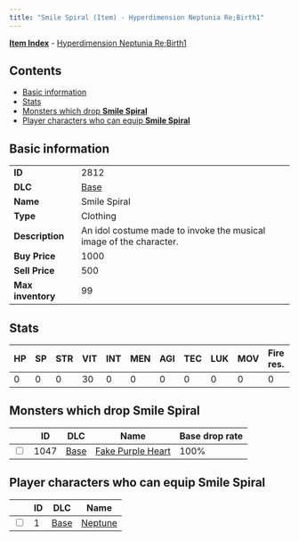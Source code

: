```yaml
---
title: "Smile Spiral (Item) - Hyperdimension Neptunia Re;Birth1"
---
```


[**Item Index**](/neptunia/rb1/item/index.html) - [Hyperdimension Neptunia Re;Birth1](/neptunia/rb1)

## Contents

- [Basic information](#basic-information)
- [Stats](#stats)
- [Monsters which drop **Smile Spiral**](#monsters-which-drop-smile-spiral)
- [Player characters who can equip **Smile Spiral**](#player-characters-who-can-equip-smile-spiral)

## Basic information

|   |   |
| -- | -- |
| **ID** | 2812 |
| **DLC** | [Base](/neptunia/rb1/dlc/1-base.html) |
| **Name** | Smile Spiral |
| **Type** | Clothing |
| **Description** | An idol costume made to invoke the musical image of the character. |
| **Buy Price** | 1000 |
| **Sell Price** | 500 |
| **Max inventory** | 99 |

## Stats

| HP | SP | STR | VIT | INT | MEN | AGI | TEC | LUK | MOV | Fire res. | Ice res. | Wind res. | Lightning res. |
| -- | -- | --- | --- | --- | --- | --- | --- | --- | --- | --------- | -------- | --------- | -------------- |
| 0 | 0 | 0 | 30 | 0 | 0 | 0 | 0 | 0 | 0 | 0 | 0 | 0 | 0 |

## Monsters which drop **Smile Spiral**

|    | ID | DLC | Name | Base drop rate |
| -- | -- | --- | ---- | -------------- |
| <input type="checkbox" id="rb1-monster-1-1047" class="trackbox" /> | 1047 | [Base](/neptunia/rb1/dlc/1-base.html) | [Fake Purple Heart](/neptunia/rb1/monster/1-1047-fake-purple-heart.html) | 100% |

## Player characters who can equip **Smile Spiral**

|    | ID | DLC | Name |
| -- | -- | --- | ---- |
| <input type="checkbox" id="rb1-player-1-1" class="trackbox" /> | 1 | [Base](/neptunia/rb1/dlc/1-base.html) | [Neptune](/neptunia/rb1/player/1-1-neptune.html) |